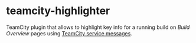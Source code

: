 # teamcity-highlighter
TeamCity plugin that allows to highlight key info for a running build on *Build Overview* pages using [TeamCity service messages](https://confluence.jetbrains.com/display/TCD9/Build+Script+Interaction+with+TeamCity).
